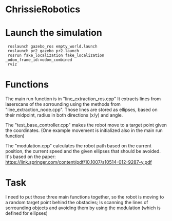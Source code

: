 # ChrissieRobotics

# Launch the simulation

     roslaunch gazebo_ros empty_world.launch
     roslaunch pr2_gazebo pr2.launch
     rosrun fake_localization fake_localization _odom_frame_id:=odom_combined
     rviz
     

# Functions

The main run function is in "line_extraction_ros.cpp"
It extracts lines from laserscans of the sorrounding using the methods from "line_extraction_node.cpp". Those lines are stored as ellipses, based on their midpoint, radius in both directions (x/y) and angle.

The "test_base_controller.cpp" makes the robot move to a target point given the coordinates. (One example movement is initialized also in the main run function)

The "modulation.cpp" calculates the robot path based on the current position, the current speed and the given ellipses that should be avoided. It's based on the paper: https://link.springer.com/content/pdf/10.1007/s10514-012-9287-y.pdf

# Task

I need to put those three main functions together, so the robot is moving to a random target point behind the obstacles; Is scanning the lines of sorrounding objects and avoiding them by using the modulation (which is defined for ellipses)


